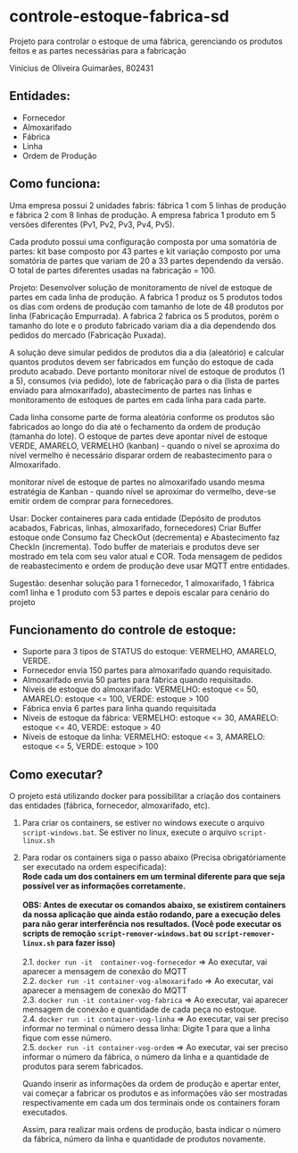 # controle-estoque-fabrica-sd
Projeto para controlar o estoque de uma fábrica, gerenciando os produtos feitos e as partes necessárias para a fabricação

Vinícius de Oliveira Guimarães, 802431

## Entidades:
- Fornecedor
- Almoxarifado
- Fábrica
- Linha
- Ordem de Produção

## Como funciona:
Uma empresa possui 2 unidades fabris: fábrica 1 com 5 linhas de produção e fábrica 2 com 8 linhas de produção. A empresa fabrica 1 produto em 5 versões diferentes (Pv1, Pv2, Pv3, Pv4, Pv5).

Cada produto possui uma configuração composta por uma somatória de partes: kit base composto por 43 partes e kit variação composto por uma somatória de partes que variam de 20 a 33 partes dependendo da versão. O total de partes diferentes usadas na fabricação = 100.

Projeto: Desenvolver solução de monitoramento de nível de estoque de partes em cada linha de produção. A fabrica 1 produz os 5 produtos todos os dias com ordens de produção com tamanho de lote de 48 produtos por linha (Fabricação Empurrada). A fabrica 2 fabrica os 5 produtos, porém o tamanho do lote e o produto fabricado variam dia a dia dependendo dos pedidos do mercado (Fabricação Puxada).

A solução deve simular pedidos de produtos dia a dia (aleatório) e calcular quantos produtos devem ser fabricados em função do estoque de cada produto acabado. Deve portanto monitorar nível de estoque de produtos (1 a 5), consumos (via pedido), lote de fabricação para o dia (lista de partes enviado para almoxarifado), abastecimento de partes nas linhas e monitoramento de estoques de partes em cada linha para cada parte. 

Cada linha consome parte de forma aleatória conforme os produtos são fabricados ao longo do dia até o fechamento da ordem de produção (tamanha do lote). O estoque de partes deve apontar nível de estoque VERDE, AMARELO, VERMELHO (kanban) - quando o nível se aproxima do nível vermelho é necessário disparar ordem de reabastecimento para o Almoxarifado.

monitorar nível de estoque de partes no almoxarifado usando mesma estratégia de Kanban - quando nível se aproximar do vermelho, deve-se emitir ordem de comprar para fornecedores.

Usar: Docker containeres para cada entidade (Depósito de produtos acabados, Fabricas, linhas, almoxarifado, fornecedores) Criar Buffer estoque onde Consumo faz CheckOut (decrementa) e Abastecimento faz CheckIn (incrementa). Todo buffer de materiais e produtos deve ser mostrado em tela com seu valor atual e COR. Toda mensagem de pedidos de reabastecimento e ordem de produção deve usar MQTT entre entidades.

Sugestão: desenhar solução para 1 fornecedor, 1 almoxarifado, 1 fábrica com1 linha e 1 produto com 53 partes e depois escalar para cenário do projeto

## Funcionamento do controle de estoque:
- Suporte para 3 tipos de STATUS do estoque: VERMELHO, AMARELO, VERDE. <br>
- Fornecedor envia 150 partes para almoxarifado quando requisitado.
- Almoxarifado envia 50 partes para fábrica quando requisitado.
- Níveis de estoque do almoxarifado: VERMELHO: estoque <= 50, AMARELO: estoque <= 100, VERDE: estoque > 100
- Fábrica envia 6 partes para linha quando requisitada
- Níveis de estoque da fábrica: VERMELHO: estoque <= 30, AMARELO: estoque <= 40, VERDE: estoque > 40
- Níveis de estoque da linha: VERMELHO: estoque <= 3, AMARELO: estoque <= 5, VERDE: estoque > 100

## Como executar?

O projeto está utilizando docker para possibilitar a criação dos containers das entidades (fábrica, fornecedor, almoxarifado, etc).

1. Para criar os containers, se estiver no windows execute o arquivo ```script-windows.bat```. Se estiver no linux, execute o arquivo ```script-linux.sh```
2. Para rodar os containers siga o passo abaixo (Precisa obrigatóriamente ser executado na ordem especificada): <br>
  **Rode cada um dos containers em um terminal diferente para que seja possível ver as informações corretamente.** <br><br>
  **OBS: Antes de executar os comandos abaixo, se existirem containers da nossa aplicação que ainda estão rodando, pare a execução deles para não gerar interferência nos resultados. (Você pode executar os scripts de remoção ```script-remover-windows.bat``` ou ```script-remover-linux.sh``` para fazer isso)** <br><br>
  2.1. ```docker run -it  container-vog-fornecedor``` => Ao executar, vai aparecer a mensagem de conexão do MQTT <br>
  2.2. ```docker run -it container-vog-almoxarifado``` => Ao executar, vai aparecer a mensagem de conexão do MQTT <br>
  2.3. ```docker run -it container-vog-fabrica``` => Ao executar, vai aparecer mensagem de conexão e quantidade de cada peça no estoque. <br>
  2.4. ```docker run -it container-vog-linha``` => Ao executar, vai ser preciso informar no terminal o número dessa linha: Digite 1 para que a linha fique com esse número. <br>
  2.5. ```docker run -it container-vog-ordem``` => Ao executar, vai ser preciso informar o número da fábrica, o número da linha e a quantidade de produtos para serem fabricados. <br>

   Quando inserir as informações da ordem de produção e apertar enter, vai começar a fabricar os produtos e as informações vão ser mostradas respectivamente em cada um dos terminais onde os containers foram executados. <br>
   
   Assim, para realizar mais ordens de produção, basta indicar o número da fábrica, número da linha e quantidade de produtos novamente.
